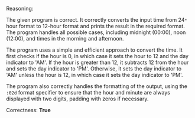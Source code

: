 Reasoning:

The given program is correct. It correctly converts the input time from 24-hour format to 12-hour format and prints the result in the required format. The program handles all possible cases, including midnight (00:00), noon (12:00), and times in the morning and afternoon.

The program uses a simple and efficient approach to convert the time. It first checks if the hour is 0, in which case it sets the hour to 12 and the day indicator to 'AM'. If the hour is greater than 12, it subtracts 12 from the hour and sets the day indicator to 'PM'. Otherwise, it sets the day indicator to 'AM' unless the hour is 12, in which case it sets the day indicator to 'PM'.

The program also correctly handles the formatting of the output, using the `:02d` format specifier to ensure that the hour and minute are always displayed with two digits, padding with zeros if necessary.

Correctness: **True**